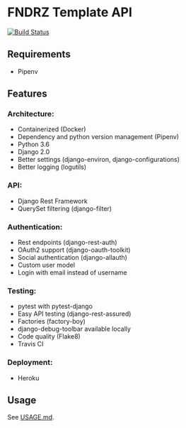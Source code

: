 # FNDRZ Template API
[![Build Status](https://travis-ci.com/fndrz/cookiecutter-drf.svg?token=qdpTcWC2mqQPPSZNoKk1&branch=master)](https://travis-ci.com/fndrz/cookiecutter-drf)

## Requirements
- Pipenv


## Features

### Architecture:
* Containerized (Docker)
* Dependency and python version management (Pipenv)
* Python 3.6
* Django 2.0
* Better settings (django-environ, django-configurations)
* Better logging (logutils)

### API:
* Django Rest Framework
* QuerySet filtering (django-filter)

### Authentication:
* Rest endpoints (django-rest-auth)
* OAuth2 support (django-oauth-toolkit)
* Social authentication (django-allauth)
* Custom user model
* Login with email instead of username

### Testing:
* pytest with pytest-django
* Easy API testing (django-rest-assured)
* Factories (factory-boy)
* django-debug-toolbar available locally
* Code quality (Flake8)
* Travis CI

### Deployment:
* Heroku


## Usage
See [USAGE.md](USAGE.md).
